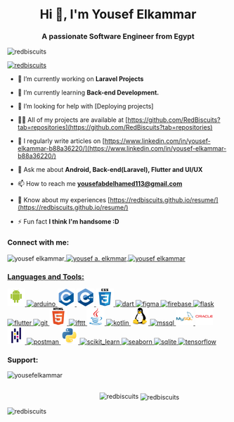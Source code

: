 <h1 align="center">Hi 👋, I'm Yousef Elkammar</h1>
<h3 align="center">A passionate Software Engineer from Egypt</h3>

<p align="left"> <img src="https://komarev.com/ghpvc/?username=redbiscuits&label=Profile%20views&color=0e75b6&style=flat" alt="redbiscuits" /> </p>

<p align="left"> <a href="https://github.com/ryo-ma/github-profile-trophy"><img src="https://github-profile-trophy.vercel.app/?username=redbiscuits" alt="redbiscuits" /></a> </p>

- 🔭 I’m currently working on **Laravel Projects**

- 🌱 I’m currently learning **Back-end Development.**

- 🤝 I’m looking for help with [Deploying projects]

- 👨‍💻 All of my projects are available at [https://github.com/RedBiscuits?tab=repositories](https://github.com/RedBiscuits?tab=repositories)

- 📝 I regularly write articles on [https://www.linkedin.com/in/yousef-elkammar-b88a36220/](https://www.linkedin.com/in/yousef-elkammar-b88a36220/)

- 💬 Ask me about **Android, Back-end(Laravel), Flutter and UI/UX**

- 📫 How to reach me **yousefabdelhamed113@gmail.com**

- 📄 Know about my experiences [https://redbiscuits.github.io/resume/](https://redbiscuits.github.io/resume/)

- ⚡ Fun fact **I think I'm handsome :D**

<h3 align="left">Connect with me:</h3>
<p align="left">
<img align="center" src="https://raw.githubusercontent.com/rahuldkjain/github-profile-readme-generator/master/src/images/icons/Social/linked-in-alt.svg" alt="yousef elkammar" height="30" width="40"><a href="linkedin.com/in/yousef-elkammar-b88a36220/" target="_blank" rel="noreferrer"/> </img>
<img align="center" src="https://raw.githubusercontent.com/rahuldkjain/github-profile-readme-generator/master/src/images/icons/Social/facebook.svg" alt="yousef a. elkmmar" height="30" width="40" ><a href="https://www.facebook.com/profile.php?id=100009358505598" target="_blank" rel="noreferrer" /></img>
<img align="center" src="https://raw.githubusercontent.com/rahuldkjain/github-profile-readme-generator/master/src/images/icons/Social/codeforces.svg" alt="yousef elkammar" height="30" width="40"> <a href="https://codeforces.com/profile/YousefElkammar" target="_blank" rel="noreferrer" /></img>
</p>

<h3 align="left">Languages and Tools:</h3>
<p align="left"> <a href="https://developer.android.com" target="_blank" rel="noreferrer"> <img src="https://raw.githubusercontent.com/devicons/devicon/master/icons/android/android-original-wordmark.svg" alt="android" width="40" height="40"/> </a> <a href="https://www.arduino.cc/" target="_blank" rel="noreferrer"> <img src="https://cdn.worldvectorlogo.com/logos/arduino-1.svg" alt="arduino" width="40" height="40"/> </a> <a href="https://www.cprogramming.com/" target="_blank" rel="noreferrer"> <img src="https://raw.githubusercontent.com/devicons/devicon/master/icons/c/c-original.svg" alt="c" width="40" height="40"/> </a> <a href="https://www.w3schools.com/cpp/" target="_blank" rel="noreferrer"> <img src="https://raw.githubusercontent.com/devicons/devicon/master/icons/cplusplus/cplusplus-original.svg" alt="cplusplus" width="40" height="40"/> </a> <a href="https://www.w3schools.com/css/" target="_blank" rel="noreferrer"> <img src="https://raw.githubusercontent.com/devicons/devicon/master/icons/css3/css3-original-wordmark.svg" alt="css3" width="40" height="40"/> </a> <a href="https://dart.dev" target="_blank" rel="noreferrer"> <img src="https://www.vectorlogo.zone/logos/dartlang/dartlang-icon.svg" alt="dart" width="40" height="40"/> </a> <a href="https://www.figma.com/" target="_blank" rel="noreferrer"> <img src="https://www.vectorlogo.zone/logos/figma/figma-icon.svg" alt="figma" width="40" height="40"/> </a> <a href="https://firebase.google.com/" target="_blank" rel="noreferrer"> <img src="https://www.vectorlogo.zone/logos/firebase/firebase-icon.svg" alt="firebase" width="40" height="40"/> </a> <a href="https://flask.palletsprojects.com/" target="_blank" rel="noreferrer"> <img src="https://www.vectorlogo.zone/logos/pocoo_flask/pocoo_flask-icon.svg" alt="flask" width="40" height="40"/> </a> <a href="https://flutter.dev" target="_blank" rel="noreferrer"> <img src="https://www.vectorlogo.zone/logos/flutterio/flutterio-icon.svg" alt="flutter" width="40" height="40"/> </a> <a href="https://git-scm.com/" target="_blank" rel="noreferrer"> <img src="https://www.vectorlogo.zone/logos/git-scm/git-scm-icon.svg" alt="git" width="40" height="40"/> </a> <a href="https://www.w3.org/html/" target="_blank" rel="noreferrer"> <img src="https://raw.githubusercontent.com/devicons/devicon/master/icons/html5/html5-original-wordmark.svg" alt="html5" width="40" height="40"/> </a> <a href="https://ifttt.com/" target="_blank" rel="noreferrer"> <img src="https://www.vectorlogo.zone/logos/ifttt/ifttt-ar21.svg" alt="ifttt" width="40" height="40"/> </a> <a href="https://www.java.com" target="_blank" rel="noreferrer"> <img src="https://raw.githubusercontent.com/devicons/devicon/master/icons/java/java-original.svg" alt="java" width="40" height="40"/> </a> <a href="https://kotlinlang.org" target="_blank" rel="noreferrer"> <img src="https://www.vectorlogo.zone/logos/kotlinlang/kotlinlang-icon.svg" alt="kotlin" width="40" height="40"/> </a> <a href="https://www.linux.org/" target="_blank" rel="noreferrer"> <img src="https://raw.githubusercontent.com/devicons/devicon/master/icons/linux/linux-original.svg" alt="linux" width="40" height="40"/> </a> <a href="https://www.microsoft.com/en-us/sql-server" target="_blank" rel="noreferrer"> <img src="https://www.svgrepo.com/show/303229/microsoft-sql-server-logo.svg" alt="mssql" width="40" height="40"/> </a> <a href="https://www.mysql.com/" target="_blank" rel="noreferrer"> <img src="https://raw.githubusercontent.com/devicons/devicon/master/icons/mysql/mysql-original-wordmark.svg" alt="mysql" width="40" height="40"/> </a> <a href="https://www.oracle.com/" target="_blank" rel="noreferrer"> <img src="https://raw.githubusercontent.com/devicons/devicon/master/icons/oracle/oracle-original.svg" alt="oracle" width="40" height="40"/> </a> <a href="https://pandas.pydata.org/" target="_blank" rel="noreferrer"> <img src="https://raw.githubusercontent.com/devicons/devicon/2ae2a900d2f041da66e950e4d48052658d850630/icons/pandas/pandas-original.svg" alt="pandas" width="40" height="40"/> </a> <a href="https://postman.com" target="_blank" rel="noreferrer"> <img src="https://www.vectorlogo.zone/logos/getpostman/getpostman-icon.svg" alt="postman" width="40" height="40"/> </a> <a href="https://www.python.org" target="_blank" rel="noreferrer"> <img src="https://raw.githubusercontent.com/devicons/devicon/master/icons/python/python-original.svg" alt="python" width="40" height="40"/> </a> <a href="https://scikit-learn.org/" target="_blank" rel="noreferrer"> <img src="https://upload.wikimedia.org/wikipedia/commons/0/05/Scikit_learn_logo_small.svg" alt="scikit_learn" width="40" height="40"/> </a> <a href="https://seaborn.pydata.org/" target="_blank" rel="noreferrer"> <img src="https://seaborn.pydata.org/_images/logo-mark-lightbg.svg" alt="seaborn" width="40" height="40"/> </a> <a href="https://www.sqlite.org/" target="_blank" rel="noreferrer"> <img src="https://www.vectorlogo.zone/logos/sqlite/sqlite-icon.svg" alt="sqlite" width="40" height="40"/> </a> <a href="https://www.tensorflow.org" target="_blank" rel="noreferrer"> <img src="https://www.vectorlogo.zone/logos/tensorflow/tensorflow-icon.svg" alt="tensorflow" width="40" height="40"/> </a> </p>

<h3 align="left">Support:</h3>
<p><a href="https://www.buymeacoffee.com/yousefelkammar"> <img align="left" src="https://cdn.buymeacoffee.com/buttons/v2/default-yellow.png" height="50" width="210" alt="yousefelkammar" /></a></p><br><br>

<p><img align="left" src="https://github-readme-stats.vercel.app/api/top-langs?username=redbiscuits&show_icons=true&locale=en&layout=compact" alt="redbiscuits" /></p>

<p>&nbsp;<img align="center" src="https://github-readme-stats.vercel.app/api?username=redbiscuits&show_icons=true&locale=en" alt="redbiscuits" /></p>

<p><img align="center" src="https://github-readme-streak-stats.herokuapp.com/?user=redbiscuits&" alt="redbiscuits" /></p>

